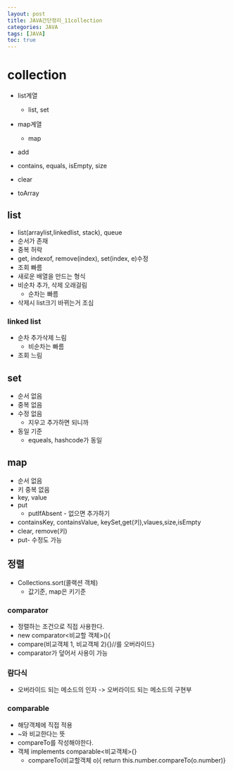 ```yaml
---
layout: post
title: JAVA간단정리_11collection
categories: JAVA
tags: [JAVA]
toc: true
---
```


# collection
- list계열
  - list, set
- map계열
  - map 

- add
- contains, equals, isEmpty, size
- clear
- toArray


## list
- list(arraylist,linkedlist, stack), queue
- 순서가 존재
- 중복 허락
- get, indexof, remove(index), set(index, e)수정
- 조회 빠름
- 새로운 배열을 만드는 형식
- 비순차 추가, 삭제 오래걸림
  - 순차는 빠름
- 삭제시 list크기 바뀌는거 조심

### linked list
- 순차 추가삭제 느림
  - 비순차는 빠름
- 조회 느림

## set
- 순서 없음
- 중복 없음
- 수정 없음
  - 지우고 추가하면 되니까
- 동일 기준
  - equeals, hashcode가 동일


## map
- 순서 없음
- 키 중복 없음
- key, value
- put
  - putIfAbsent - 없으면 추가하기
- containsKey, containsValue, keySet,get(키),vlaues,size,isEmpty
- clear, remove(키)
- put- 수정도 가능


## 정렬
- Collections.sort(콜랙션 객체)
  - 값기준, map은 키기준

### comparator
- 정렬하는 조건으로 직접 사용한다.
- new comparator<비교할 객체>(){
- compare(비교객체 1, 비교객체 2){}//를 오버라이드}
- comparator가 덮어서 사용이 가능

### 람다식
- 오버라이드 되는 메소드의 인자 -> 오버라이드 되는 메소드의 구현부

### comparable
- 해당객체에 직접 적용
- ~와 비교한다는 뜻
- compareTo를 작성해야한다.
- 객체 implements comparable<비교객체>{}
  - compareTo(비교할객체 o){ return this.number.compareTo(o.number)}